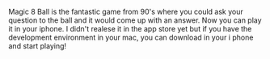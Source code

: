 Magic 8 Ball is the fantastic game from 90's where you could ask your question to the ball and it would come up with an answer. Now you can play it in your iphone. I didn't realese it in the app store yet but if you have the development environment in your mac, you can download in your i phone and start playing! 
